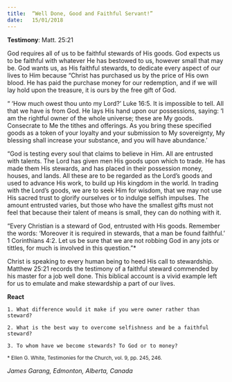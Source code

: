 ```yaml
---
title:  “Well Done, Good and Faithful Servant!”
date:   15/01/2018
---
```


**Testimony**: Matt. 25:21

God requires all of us to be faithful stewards of His goods. God expects us to be faithful with whatever He has bestowed to us, however small that may be. God wants us, as His faithful stewards, to dedicate every aspect of our lives to Him because “Christ has purchased us by the price of His own blood. He has paid the purchase money for our redemption, and if we will lay hold upon the treasure, it is ours by the free gift of God.

“ ‘How much owest thou unto my Lord?’ Luke 16:5. It is impossible to tell. All that we have is from God. He lays His hand upon our possessions, saying: ‘I am the rightful owner of the whole universe; these are My goods. Consecrate to Me the tithes and offerings. As you bring these specified goods as a token of your loyalty and your submission to My sovereignty, My blessing shall increase your substance, and you will have abundance.’

“God is testing every soul that claims to believe in Him. All are entrusted with talents. The Lord has given men His goods upon which to trade. He has made them His stewards, and has placed in their possession money, houses, and lands. All these are to be regarded as the Lord’s goods and used to advance His work, to build up His kingdom in the world. In trading with the Lord’s goods, we are to seek Him for wisdom, that we may not use His sacred trust to glorify ourselves or to indulge selfish impulses. The amount entrusted varies, but those who have the smallest gifts must not feel that because their talent of means is small, they can do nothing with it.

“Every Christian is a steward of God, entrusted with His goods. Remember the words: ‘Moreover it is required in stewards, that a man be found faithful.’ 1 Corinthians 4:2. Let us be sure that we are not robbing God in any jots or tittles, for much is involved in this question.”*

Christ is speaking to every human being to heed His call to stewardship. Matthew 25:21 records the testimony of a faithful steward commended by his master for a job well done. This biblical account is a vivid example left for us to emulate and make stewardship a part of our lives.

**React**

`1. What difference would it make if you were owner rather than steward?`

`2. What is the best way to overcome selfishness and be a faithful steward?`

`3. To whom have we become stewards? To God or to money?`

<sup>* Ellen G. White, Testimonies for the Church, vol. 9, pp. 245, 246.</sup>

_James Garang, Edmonton, Alberta, Canada_